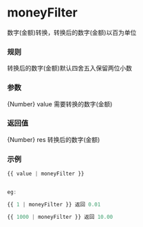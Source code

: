 # moneyFilter

数字(金额)转换，转换后的数字(金额)以百为单位

### 规则

转换后的数字(金额)默认四舍五入保留两位小数

### 参数

{Number} value 需要转换的数字(金额)

### 返回值

{Number} res 转换后的数字(金额)

### 示例

```js
{{ value | moneyFilter }}


eg:

{{ 1 | moneyFilter }} 返回 0.01

{{ 1000 | moneyFilter }} 返回 10.00
```